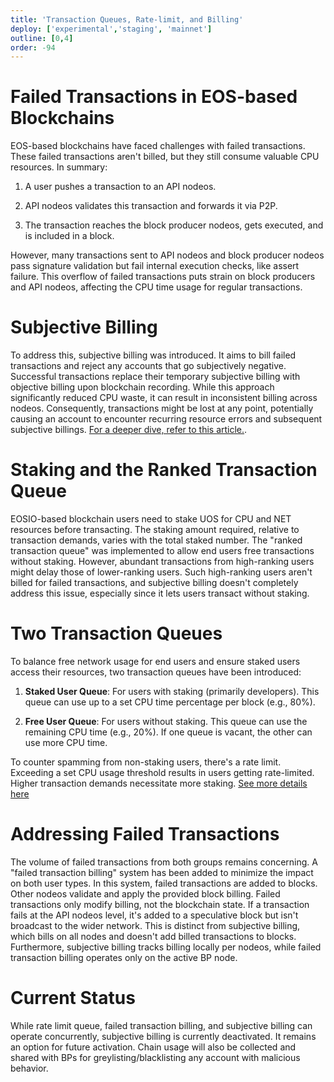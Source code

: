 ```yaml
---
title: 'Transaction Queues, Rate-limit, and Billing'
deploy: ['experimental','staging', 'mainnet']
outline: [0,4]
order: -94
---
```


# Failed Transactions in EOS-based Blockchains

EOS-based blockchains have faced challenges with failed transactions. These failed transactions aren't billed, but they still consume valuable CPU resources. In summary:

1. A user pushes a transaction to an API nodeos.

2. API nodeos validates this transaction and forwards it via P2P.

3. The transaction reaches the block producer nodeos, gets executed, and is included in a block.

However, many transactions sent to API nodeos and block producer nodeos pass signature validation but fail internal execution checks, like assert failure. This overflow of failed transactions puts strain on block producers and API nodeos, affecting the CPU time usage for regular transactions.

# Subjective Billing

To address this, subjective billing was introduced. It aims to bill failed transactions and reject any accounts that go subjectively negative. Successful transactions replace their temporary subjective billing with objective billing upon blockchain recording. While this approach significantly reduced CPU waste, it can result in inconsistent billing across nodeos. Consequently, transactions might be lost at any point, potentially causing an account to encounter recurring resource errors and subsequent subjective billings. [For a deeper dive, refer to this article.](https://eosnetwork.com/blog/api-plus-an-introduction-to-subjective-billing-and-lost-transactions/ "An Introduction to Subjective Billing and Lost Transactions").

# Staking and the Ranked Transaction Queue

EOSIO-based blockchain users need to stake UOS for CPU and NET resources before transacting. The staking amount required, relative to transaction demands, varies with the total staked number. The "ranked transaction queue" was implemented to allow end users free transactions without staking. However, abundant transactions from high-ranking users might delay those of lower-ranking users. Such high-ranking users aren't billed for failed transactions, and subjective billing doesn't completely address this issue, especially since it lets users transact without staking.

# Two Transaction Queues

To balance free network usage for end users and ensure staked users access their resources, two transaction queues have been introduced:

1. **Staked User Queue**: For users with staking (primarily developers). This queue can use up to a set CPU time percentage per block (e.g., 80%).

2. **Free User Queue**: For users without staking. This queue can use the remaining CPU time (e.g., 20%). If one queue is vacant, the other can use more CPU time.

To counter spamming from non-staking users, there's a rate limit. Exceeding a set CPU usage threshold results in users getting rate-limited. Higher transaction demands necessitate more staking. [See more details here](./rate-limiting.html)

# Addressing Failed Transactions

The volume of failed transactions from both groups remains concerning. A "failed transaction billing" system has been added to minimize the impact on both user types. In this system, failed transactions are added to blocks. Other nodeos validate and apply the provided block billing. Failed transactions only modify billing, not the blockchain state. If a transaction fails at the API nodeos level, it's added to a speculative block but isn't broadcast to the wider network. This is distinct from subjective billing, which bills on all nodes and doesn't add billed transactions to blocks. Furthermore, subjective billing tracks billing locally per nodeos, while failed transaction billing operates only on the active BP node.

# Current Status

While rate limit queue, failed transaction billing, and subjective billing can operate concurrently, subjective billing is currently deactivated. It remains an option for future activation. Chain usage will also be collected and shared with BPs for greylisting/blacklisting any account with malicious behavior. 
